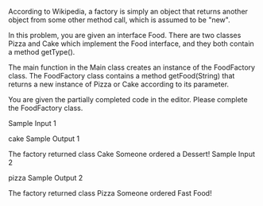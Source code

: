 
According to Wikipedia, a factory is simply an object that returns another object from some other method call, which is assumed to be "new".

In this problem, you are given an interface Food. There are two classes Pizza and Cake which implement the Food interface, and they both contain a method getType().

The main function in the Main class creates an instance of the FoodFactory class. The FoodFactory class contains a method getFood(String) that returns a new instance of Pizza or Cake according to its parameter.

You are given the partially completed code in the editor. Please complete the FoodFactory class.

Sample Input 1

cake
Sample Output 1

The factory returned class Cake
Someone ordered a Dessert!
Sample Input 2

pizza
Sample Output 2

The factory returned class Pizza
Someone ordered Fast Food!